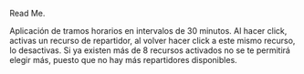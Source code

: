 Read Me.

Aplicación de tramos horarios en intervalos de 30 minutos.
Al hacer click, activas un recurso de repartidor, al volver hacer click a este mismo recurso, lo desactivas.
Si ya existen más de 8 recursos activados no se te permitirá elegir más, puesto que no hay más repartidores disponibles.
